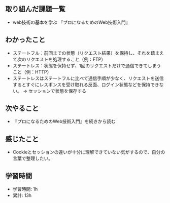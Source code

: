 ## 取り組んだ課題一覧
- web技術の基本を学ぶ 『プロになるためのWeb技術入門』

## わかったこと
- ステートフル：前回までの状態（リクエスト結果）を保持し、それを踏まえて次のリクエストを処理すること（例：FTP）
- ステートレス：状態を保持せず、1回のリクエストだけで通信できてしまうこと（例：HTTP）
- ステートレスはステートフルに比べて通信手順が少なく、リクエストを送信するとすぐにレスポンスを受け取れる反面、ログイン状態などを保持できない。
-> セッションで状態を保存する

## 次やること
- 『プロになるためのWeb技術入門』を続きから読む

## 感じたこと
- Cookieとセッションの違いが十分に理解できていない気がするので、自分の言葉で整理したい。

## 学習時間
- 学習時間: 1h
- 累計: 13h
